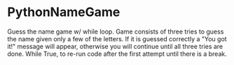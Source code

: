 # PythonNameGame
Guess the name game w/ while loop. 
Game consists of three tries to guess the name given only a few of the letters. 
If it is guessed correctly a "You got it!" message will appear, otherwise you will continue until all three tries are done.
While True, to re-run code after the first attempt until there is a break. 
